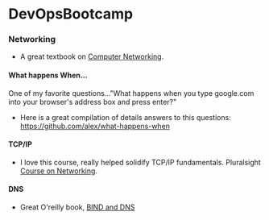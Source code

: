 # DevOpsBootcamp

### Networking

- A great textbook on [Computer Networking](https://amzn.to/3uQEfGd).

#### What happens When...

One of my favorite questions..."What happens when you type google.com into your browser's address box and press enter?"

- Here is a great compilation of details answers to this questions:
https://github.com/alex/what-happens-when

#### TCP/IP

- I love this course, really helped solidify TCP/IP fundamentals. Pluralsight [Course on Networking](https://app.pluralsight.com/library/courses/networking-cisco-ccna-200-125-100-105/table-of-contents).

#### DNS

- Great O'reilly book, [BIND and DNS](http://shop.oreilly.com/product/9780596100575.do)
